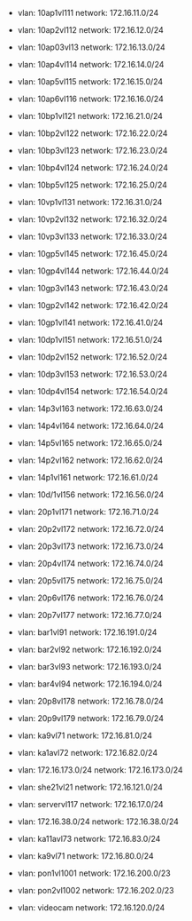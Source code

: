  - vlan: 10ap1vl111
    network: 172.16.11.0/24
  - vlan: 10ap2vl112
    network: 172.16.12.0/24
  - vlan: 10ap03vl13
    network: 172.16.13.0/24
  - vlan: 10ap4vl114
    network: 172.16.14.0/24
  - vlan: 10ap5vl115
    network: 172.16.15.0/24
  - vlan: 10ap6vl116
    network: 172.16.16.0/24
  - vlan: 10bp1vl121
    network: 172.16.21.0/24
  - vlan: 10bp2vl122
    network: 172.16.22.0/24
  - vlan: 10bp3vl123
    network: 172.16.23.0/24
  - vlan: 10bp4vl124
    network: 172.16.24.0/24
  - vlan: 10bp5vl125
    network: 172.16.25.0/24
  - vlan: 10vp1vl131
    network: 172.16.31.0/24
  - vlan: 10vp2vl132
    network: 172.16.32.0/24
  - vlan: 10vp3vl133
    network: 172.16.33.0/24
  - vlan: 10gp5vl145
    network: 172.16.45.0/24
  - vlan: 10gp4vl144
    network: 172.16.44.0/24
  - vlan: 10gp3vl143
    network: 172.16.43.0/24
  - vlan: 10gp2vl142
    network: 172.16.42.0/24
  - vlan: 10gp1vl141
    network: 172.16.41.0/24
  - vlan: 10dp1vl151
    network: 172.16.51.0/24
  - vlan: 10dp2vl152
    network: 172.16.52.0/24
  - vlan: 10dp3vl153
    network: 172.16.53.0/24
  - vlan: 10dp4vl154
    network: 172.16.54.0/24
  - vlan: 14p3vl163
    network: 172.16.63.0/24
  - vlan: 14p4vl164
    network: 172.16.64.0/24
  - vlan: 14p5vl165
    network: 172.16.65.0/24
  - vlan: 14p2vl162
    network: 172.16.62.0/24
  - vlan: 14p1vl161
    network: 172.16.61.0/24
  - vlan: 10d/1vl156
    network: 172.16.56.0/24
  - vlan: 20p1vl171
    network: 172.16.71.0/24
  - vlan: 20p2vl172
    network: 172.16.72.0/24
  - vlan: 20p3vl173
    network: 172.16.73.0/24
  - vlan: 20p4vl174
    network: 172.16.74.0/24
  - vlan: 20p5vl175
    network: 172.16.75.0/24
  - vlan: 20p6vl176
    network: 172.16.76.0/24
  - vlan: 20p7vl177
    network: 172.16.77.0/24
  - vlan: bar1vl91
    network: 172.16.191.0/24
  - vlan: bar2vl92
    network: 172.16.192.0/24
  - vlan: bar3vl93
    network: 172.16.193.0/24
  - vlan: bar4vl94
    network: 172.16.194.0/24
  - vlan: 20p8vl178
    network: 172.16.78.0/24
  - vlan: 20p9vl179
    network: 172.16.79.0/24
 
  - vlan: ka9vl71
    network: 172.16.81.0/24
  - vlan: ka1avl72
    network: 172.16.82.0/24
  - vlan: 172.16.173.0/24
    network: 172.16.173.0/24
  - vlan: she21vl21
    network: 172.16.121.0/24
  - vlan: servervl117
    network: 172.16.17.0/24
  - vlan: 172.16.38.0/24
    network: 172.16.38.0/24

  - vlan: ka11avl73
    network: 172.16.83.0/24
  - vlan: ka9vl71
    network: 172.16.80.0/24
  - vlan: pon1vl1001
    network: 172.16.200.0/23
  - vlan: pon2vl1002
    network: 172.16.202.0/23
 
  - vlan: videocam
    network: 172.16.120.0/24
